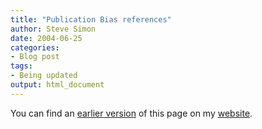 ```yaml
---
title: "Publication Bias references"
author: Steve Simon
date: 2004-06-25
categories:
- Blog post
tags:
- Being updated
output: html_document
---
```


You can find an [earlier version][sim1] of this page on my [website][sim2].

[sim1]: http://www.pmean.com/05/PublicationBias1.html
[sim2]: http://www.pmean.com
